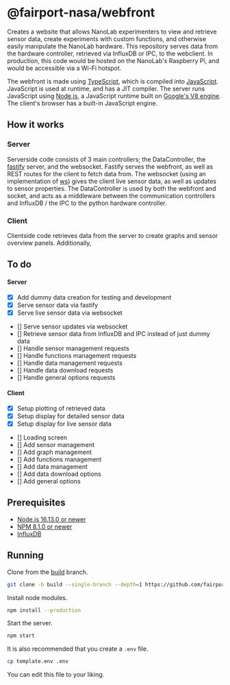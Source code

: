 # @fairport-nasa/webfront
Creates a website that allows NanoLab experimenters to view and retrieve sensor data, create experiments with custom functions, and otherwise easily manipulate the NanoLab hardware. This repository serves data from the hardware controller, retrieved via InfluxDB or IPC, to the webclient. In production, this code would be hosted on the NanoLab's Raspberry Pi, and would be accessible via a Wi-Fi hotspot.

The webfront is made using [TypeScript](https://www.typescriptlang.org/), which is compiled into [JavaScript](https://www.javascript.com/). JavaScript is used at runtime, and has a JIT compiler. The server runs JavaScript using [Node.js](https://nodejs.org/en/), a JavaScript runtime built on [Google's V8 engine](https://v8.dev/). The client's browser has a built-in JavaScript engine.

## How it works

### Server
Serverside code consists of 3 main controllers; the DataController, the [fastify](https://www.fastify.io/) server, and the websocket. Fastify serves the webfront, as well as REST routes for the client to fetch data from. The websocket (using an implementation of [ws](https://github.com/websockets/ws)) gives the client live sensor data, as well as updates to sensor properties. The DataController is used by both the webfront and socket, and acts as a middleware between the communication controllers and InfluxDB / the IPC to the python hardware controller.

### Client
Clientside code retrieves data from the server to create graphs and sensor overview panels. Additionally, 

## To do

#### Server
- [x] Add dummy data creation for testing and development
- [x] Serve sensor data via fastify
- [x] Serve live sensor data via websocket
- [] Serve sensor updates via websocket
- [] Retrieve sensor data from InfluxDB and IPC instead of just dummy data
- [] Handle sensor management requests
- [] Handle functions management requests
- [] Handle data management requests
- [] Handle data download requests
- [] Handle general options requests

#### Client
- [x] Setup plotting of retrieved data
- [x] Setup display for detailed sensor data
- [x] Setup display for live sensor data
- [] Loading screen
- [] Add sensor management
- [] Add graph management
- [] Add functions management
- [] Add data management
- [] Add data download options
- [] Add general options

## Prerequisites
- [Node.js 16.13.0 or newer](https://nodejs.org/en/)
- [NPM 8.1.0 or newer](https://www.npmjs.com/)
- [InfluxDB](https://www.influxdata.com/)

## Running
Clone from the [build](https://github.com/fairport-nasa/webfront/tree/build) branch.
```sh
git clone -b build --single-branch --depth=1 https://github.com/fairport-nasa/webfront.git
```

Install node modules.
```sh
npm install --production
```

Start the server.
```sh
npm start
```

It is also recommended that you create a `.env` file.
```sh
cp template.env .env
```
You can edit this file to your liking.
